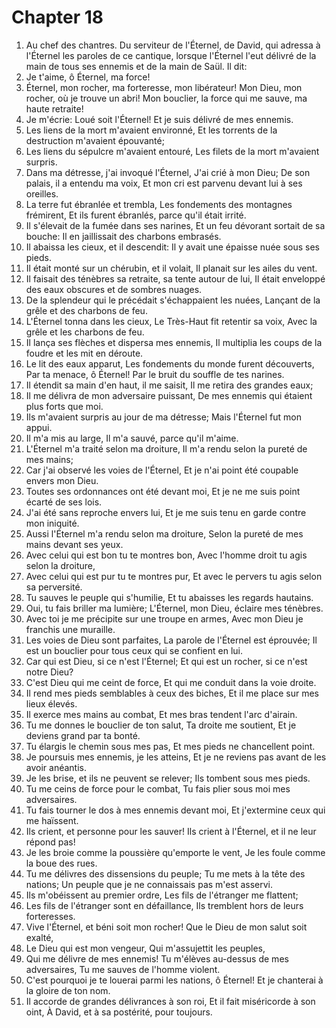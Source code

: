# Chapter 18

1. Au chef des chantres. Du serviteur de l'Éternel, de David, qui adressa à l'Éternel les paroles de ce cantique, lorsque l'Éternel l'eut délivré de la main de tous ses ennemis et de la main de Saül. Il dit:
2. Je t'aime, ô Éternel, ma force!
3. Éternel, mon rocher, ma forteresse, mon libérateur! Mon Dieu, mon rocher, où je trouve un abri! Mon bouclier, la force qui me sauve, ma haute retraite!
4. Je m'écrie: Loué soit l'Éternel! Et je suis délivré de mes ennemis.
5. Les liens de la mort m'avaient environné, Et les torrents de la destruction m'avaient épouvanté;
6. Les liens du sépulcre m'avaient entouré, Les filets de la mort m'avaient surpris.
7. Dans ma détresse, j'ai invoqué l'Éternel, J'ai crié à mon Dieu; De son palais, il a entendu ma voix, Et mon cri est parvenu devant lui à ses oreilles.
8. La terre fut ébranlée et trembla, Les fondements des montagnes frémirent, Et ils furent ébranlés, parce qu'il était irrité.
9. Il s'élevait de la fumée dans ses narines, Et un feu dévorant sortait de sa bouche: Il en jaillissait des charbons embrasés.
10. Il abaissa les cieux, et il descendit: Il y avait une épaisse nuée sous ses pieds.
11. Il était monté sur un chérubin, et il volait, Il planait sur les ailes du vent.
12. Il faisait des ténèbres sa retraite, sa tente autour de lui, Il était enveloppé des eaux obscures et de sombres nuages.
13. De la splendeur qui le précédait s'échappaient les nuées, Lançant de la grêle et des charbons de feu.
14. L'Éternel tonna dans les cieux, Le Très-Haut fit retentir sa voix, Avec la grêle et les charbons de feu.
15. Il lança ses flèches et dispersa mes ennemis, Il multiplia les coups de la foudre et les mit en déroute.
16. Le lit des eaux apparut, Les fondements du monde furent découverts, Par ta menace, ô Éternel! Par le bruit du souffle de tes narines.
17. Il étendit sa main d'en haut, il me saisit, Il me retira des grandes eaux;
18. Il me délivra de mon adversaire puissant, De mes ennemis qui étaient plus forts que moi.
19. Ils m'avaient surpris au jour de ma détresse; Mais l'Éternel fut mon appui.
20. Il m'a mis au large, Il m'a sauvé, parce qu'il m'aime.
21. L'Éternel m'a traité selon ma droiture, Il m'a rendu selon la pureté de mes mains;
22. Car j'ai observé les voies de l'Éternel, Et je n'ai point été coupable envers mon Dieu.
23. Toutes ses ordonnances ont été devant moi, Et je ne me suis point écarté de ses lois.
24. J'ai été sans reproche envers lui, Et je me suis tenu en garde contre mon iniquité.
25. Aussi l'Éternel m'a rendu selon ma droiture, Selon la pureté de mes mains devant ses yeux.
26. Avec celui qui est bon tu te montres bon, Avec l'homme droit tu agis selon la droiture,
27. Avec celui qui est pur tu te montres pur, Et avec le pervers tu agis selon sa perversité.
28. Tu sauves le peuple qui s'humilie, Et tu abaisses les regards hautains.
29. Oui, tu fais briller ma lumière; L'Éternel, mon Dieu, éclaire mes ténèbres.
30. Avec toi je me précipite sur une troupe en armes, Avec mon Dieu je franchis une muraille.
31. Les voies de Dieu sont parfaites, La parole de l'Éternel est éprouvée; Il est un bouclier pour tous ceux qui se confient en lui.
32. Car qui est Dieu, si ce n'est l'Éternel; Et qui est un rocher, si ce n'est notre Dieu?
33. C'est Dieu qui me ceint de force, Et qui me conduit dans la voie droite.
34. Il rend mes pieds semblables à ceux des biches, Et il me place sur mes lieux élevés.
35. Il exerce mes mains au combat, Et mes bras tendent l'arc d'airain.
36. Tu me donnes le bouclier de ton salut, Ta droite me soutient, Et je deviens grand par ta bonté.
37. Tu élargis le chemin sous mes pas, Et mes pieds ne chancellent point.
38. Je poursuis mes ennemis, je les atteins, Et je ne reviens pas avant de les avoir anéantis.
39. Je les brise, et ils ne peuvent se relever; Ils tombent sous mes pieds.
40. Tu me ceins de force pour le combat, Tu fais plier sous moi mes adversaires.
41. Tu fais tourner le dos à mes ennemis devant moi, Et j'extermine ceux qui me haïssent.
42. Ils crient, et personne pour les sauver! Ils crient à l'Éternel, et il ne leur répond pas!
43. Je les broie comme la poussière qu'emporte le vent, Je les foule comme la boue des rues.
44. Tu me délivres des dissensions du peuple; Tu me mets à la tête des nations; Un peuple que je ne connaissais pas m'est asservi.
45. Ils m'obéissent au premier ordre, Les fils de l'étranger me flattent;
46. Les fils de l'étranger sont en défaillance, Ils tremblent hors de leurs forteresses.
47. Vive l'Éternel, et béni soit mon rocher! Que le Dieu de mon salut soit exalté,
48. Le Dieu qui est mon vengeur, Qui m'assujettit les peuples,
49. Qui me délivre de mes ennemis! Tu m'élèves au-dessus de mes adversaires, Tu me sauves de l'homme violent.
50. C'est pourquoi je te louerai parmi les nations, ô Éternel! Et je chanterai à la gloire de ton nom.
51. Il accorde de grandes délivrances à son roi, Et il fait miséricorde à son oint, À David, et à sa postérité, pour toujours.

